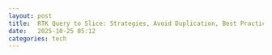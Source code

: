 ```yaml
---
layout: post
title:  RTK Query to Slice: Strategies, Avoid Duplication, Best Practices
date:   2025-10-25 05:12
categories: tech 
---
```


```
```